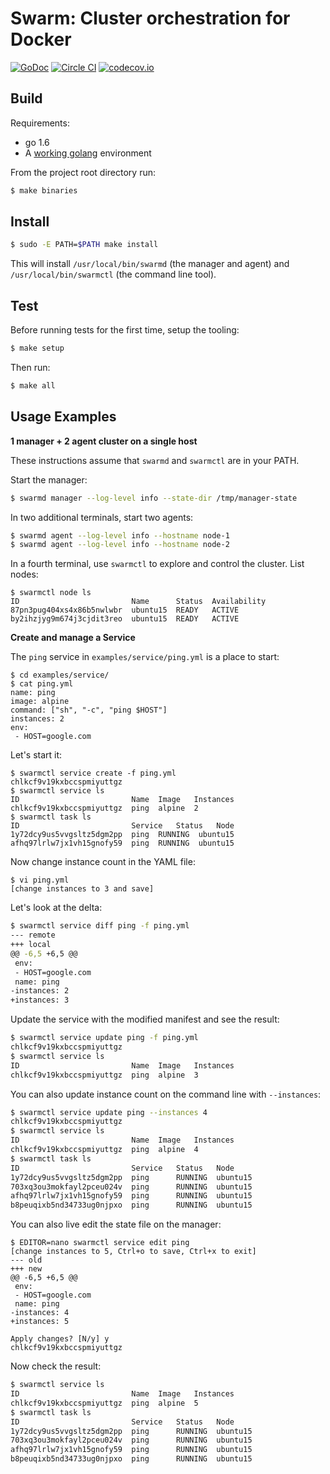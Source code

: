 # Swarm: Cluster orchestration for Docker

[![GoDoc](https://godoc.org/github.com/docker/swarm-v2?status.png)](https://godoc.org/github.com/docker/swarm-v2)
[![Circle CI](https://circleci.com/gh/docker/swarm-v2.svg?style=shield&circle-token=a7bf494e28963703a59de71cf19b73ad546058a7)](https://circleci.com/gh/docker/swarm-v2)
[![codecov.io](https://codecov.io/github/docker/swarm-v2/coverage.svg?branch=master&token=LqD1dzTjsN)](https://codecov.io/github/docker/swarm-v2?branch=master)

## Build

Requirements:

- go 1.6
- A [working golang](https://golang.org/doc/code.html) environment


From the project root directory run:

```sh
$ make binaries
```

## Install

```sh
$ sudo -E PATH=$PATH make install
```

This will install `/usr/local/bin/swarmd` (the manager and agent) and `/usr/local/bin/swarmctl` (the command line tool).

## Test

Before running tests for the first time, setup the tooling:

```bash
$ make setup
```

Then run:

```bash
$ make all
```

## Usage Examples

**1 manager + 2 agent cluster on a single host**

These instructions assume that `swarmd` and `swarmctl` are in your PATH.

Start the manager:

```sh
$ swarmd manager --log-level info --state-dir /tmp/manager-state
```

In two additional terminals, start two agents:

```sh
$ swarmd agent --log-level info --hostname node-1
$ swarmd agent --log-level info --hostname node-2
```

In a fourth terminal, use `swarmctl` to explore and control the cluster.  List nodes:

```
$ swarmctl node ls
ID                         Name      Status  Availability
87pn3pug404xs4x86b5nwlwbr  ubuntu15  READY   ACTIVE
by2ihzjyg9m674j3cjdit3reo  ubuntu15  READY   ACTIVE
```

**Create and manage a Service**

The `ping` service in `examples/service/ping.yml` is a place to start:

```
$ cd examples/service/
$ cat ping.yml
name: ping
image: alpine
command: ["sh", "-c", "ping $HOST"]
instances: 2
env:
 - HOST=google.com
```

Let's start it:

```
$ swarmctl service create -f ping.yml
chlkcf9v19kxbccspmiyuttgz
$ swarmctl service ls
ID                         Name  Image   Instances
chlkcf9v19kxbccspmiyuttgz  ping  alpine  2
$ swarmctl task ls
ID                         Service   Status   Node
1y72dcy9us5vvgsltz5dgm2pp  ping  RUNNING  ubuntu15
afhq97lrlw7jx1vh15gnofy59  ping  RUNNING  ubuntu15
```

Now change instance count in the YAML file:

```
$ vi ping.yml
[change instances to 3 and save]
```

Let's look at the delta:

```sh
$ swarmctl service diff ping -f ping.yml
--- remote
+++ local
@@ -6,5 +6,5 @@
 env:
 - HOST=google.com
 name: ping
-instances: 2
+instances: 3
```

Update the service with the modified manifest and see the result:

```sh
$ swarmctl service update ping -f ping.yml
chlkcf9v19kxbccspmiyuttgz
$ swarmctl service ls
ID                         Name  Image   Instances
chlkcf9v19kxbccspmiyuttgz  ping  alpine  3
```

You can also update instance count on the command line with `--instances`:

```sh
$ swarmctl service update ping --instances 4
chlkcf9v19kxbccspmiyuttgz
$ swarmctl service ls
ID                         Name  Image   Instances
chlkcf9v19kxbccspmiyuttgz  ping  alpine  4
$ swarmctl task ls
ID                         Service   Status   Node
1y72dcy9us5vvgsltz5dgm2pp  ping      RUNNING  ubuntu15
703xq3ou3mokfayl2pceu024v  ping      RUNNING  ubuntu15
afhq97lrlw7jx1vh15gnofy59  ping      RUNNING  ubuntu15
b8peuqixb5nd34733ug0njpxo  ping      RUNNING  ubuntu15
```

You can also live edit the state file on the manager:

```
$ EDITOR=nano swarmctl service edit ping
[change instances to 5, Ctrl+o to save, Ctrl+x to exit]
--- old
+++ new
@@ -6,5 +6,5 @@
 env:
 - HOST=google.com
 name: ping
-instances: 4
+instances: 5

Apply changes? [N/y] y
chlkcf9v19kxbccspmiyuttgz
```

Now check the result:

```sh
$ swarmctl service ls
ID                         Name  Image   Instances
chlkcf9v19kxbccspmiyuttgz  ping  alpine  5
$ swarmctl task ls
ID                         Service   Status   Node
1y72dcy9us5vvgsltz5dgm2pp  ping      RUNNING  ubuntu15
703xq3ou3mokfayl2pceu024v  ping      RUNNING  ubuntu15
afhq97lrlw7jx1vh15gnofy59  ping      RUNNING  ubuntu15
b8peuqixb5nd34733ug0njpxo  ping      RUNNING  ubuntu15
```
